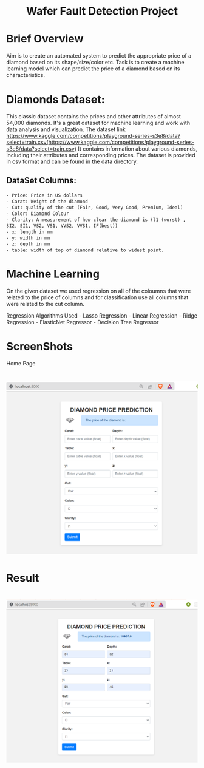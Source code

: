 <h1 align="center"> Wafer Fault Detection Project <h1>

# Brief Overview
Aim is to create an automated system to predict the appropriate price of a diamond based on its shape/size/color etc. Task is to create a machine learning model which can predict the price of a diamond based on its characteristics.


# Diamonds Dataset:
This classic dataset contains the prices and other attributes of almost 54,000 diamonds. It's a great dataset for machine learning and work with data analysis and visualization.
The dataset link https://www.kaggle.com/competitions/playground-series-s3e8/data?select=train.csv(https://www.kaggle.com/competitions/playground-series-s3e8/data?select=train.csv)
It contains information about various diamonds, including their attributes and corresponding prices. The dataset is provided in csv format and can be found in the data directory.

## DataSet Columns:
    - Price: Price in US dollars
    - Carat: Weight of the diamond
    - Cut: quality of the cut (Fair, Good, Very Good, Premium, Ideal)
    - Color: Diamond Colour
    - Clarity: A measurement of how clear the diamond is (l1 (worst) , SI2, SI1, VS2, VS1, VVS2, VVS1, IF(best))
    - x: length in mm
    - y: width in mm
    - z: depth in mm
    - table: width of top of diamond relative to widest point.

# Machine Learning
On the given dataset we used regression on all of the coloumns that were related to the price of columns and for classification use all columns that were related to the cut column.

Regression Algorithms Used
    - Lasso Regression
    - Linear Regression
    - Ridge Regression
    - ElasticNet Regressor
    - Decision Tree Regressor

# ScreenShots
Home Page
<h1 align = "center">

![](https://github.com/shafingit1234/Diamond-Price-Prediction/blob/main/images/Diamond_Price_Prediction_Home_Page.png)

<h1>

Result
<h1 align = "center">

![](https://github.com/shafingit1234/Diamond-Price-Prediction/blob/main/images/DPD_Result.png)

<h1>



